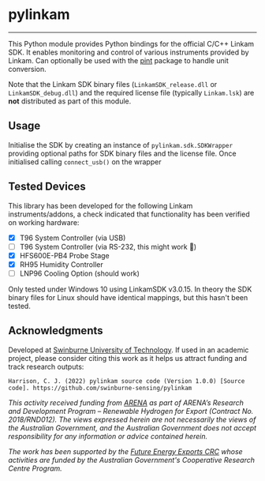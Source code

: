 # pylinkam

---

This Python module provides Python bindings for the official C/C++ Linkam SDK. It enables monitoring and control of various instruments provided by Linkam. Can optionally be used with the [pint](https://pint.readthedocs.io/en/stable/) package to handle unit conversion.

Note that the Linkam SDK binary files (```LinkamSDK_release.dll``` or ```LinkamSDK_debug.dll```) and the required license file (typically ```Linkam.lsk```) are **not** distributed as part of this module.

## Usage
Initialise the SDK by creating an instance of ```pylinkam.sdk.SDKWrapper``` providing optional paths for SDK binary files and the license file. Once initialised calling ```connect_usb()``` on the wrapper  

## Tested Devices
This library has been developed for the following Linkam instruments/addons, a check indicated that functionality has been verified on working hardware:

- [x] T96 System Controller (via USB)
- [ ] T96 System Controller (via RS-232, this might work :shrug:)
- [x] HFS600E-PB4 Probe Stage
- [x] RH95 Humidity Controller
- [ ] LNP96 Cooling Option (should work)

Only tested under Windows 10 using LinkamSDK v3.0.15. In theory the SDK binary files for Linux should have identical mappings, but this hasn't been tested. 

## Acknowledgments

Developed at [Swinburne University of Technology](https://swin.edu.au). If used in an academic project, please consider citing this work as it helps us attract funding and track research outputs:

```
Harrison, C. J. (2022) pylinkam source code (Version 1.0.0) [Source code]. https://github.com/swinburne-sensing/pylinkam
```

*This activity received funding from [ARENA](https://arena.gov.au) as part of ARENA’s Research and Development Program – Renewable Hydrogen for Export (Contract No. 2018/RND012). The views expressed herein are not necessarily the views of the Australian Government, and the Australian Government does not accept responsibility for any information or advice contained herein.*

*The work has been supported by the [Future Energy Exports CRC](https://www.fenex.org.au) whose activities are funded by the Australian Government's Cooperative Research Centre Program.*
